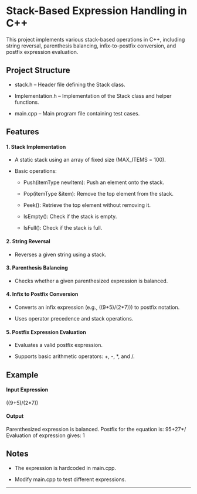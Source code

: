 # Stack-Based Expression Handling in C++

This project implements various stack-based operations in C++, including string reversal, parenthesis balancing, infix-to-postfix conversion, and postfix expression evaluation.

## Project Structure

- stack.h – Header file defining the Stack class.

- Implementation.h – Implementation of the Stack class and helper functions.

- main.cpp – Main program file containing test cases.

## Features

#### 1. Stack Implementation

- A static stack using an array of fixed size (MAX_ITEMS = 100).

- Basic operations:

  -  Push(itemType newItem): Push an element onto the stack.

  - Pop(itemType &item): Remove the top element from the stack.

  - Peek(): Retrieve the top element without removing it.

  - IsEmpty(): Check if the stack is empty.

  - IsFull(): Check if the stack is full.

#### 2. String Reversal

- Reverses a given string using a stack.

#### 3. Parenthesis Balancing

- Checks whether a given parenthesized expression is balanced.

#### 4. Infix to Postfix Conversion

- Converts an infix expression (e.g., ((9+5)/(2*7))) to postfix notation.

- Uses operator precedence and stack operations.

#### 5. Postfix Expression Evaluation

- Evaluates a valid postfix expression.

- Supports basic arithmetic operators: +, -, *, and /.

## Example

#### Input Expression

((9+5)/(2*7))

#### Output

Parenthesized expression is balanced.
Postfix for the equation is: 95+27*/
Evaluation of expression gives: 1

## Notes

- The expression is hardcoded in main.cpp.

- Modify main.cpp to test different expressions.

---
